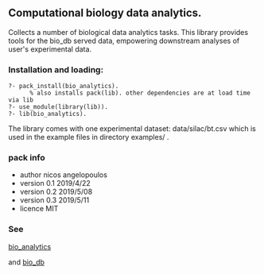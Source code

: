 ## Computational biology data analytics.

Collects a number of biological data analytics tasks.
This library provides tools for the bio_db served data,
empowering downstream analyses of user's experimental data.

### Installation and loading: 

```
?- pack_install(bio_analytics).  
      % also installs pack(lib). other dependencies are at load time via lib
?- use_module(library(lib)).
?- lib(bio_analytics).
```

The library comes with one experimental dataset: data/silac/bt.csv which
is used in the example files in directory examples/ .

### pack info 
* author nicos angelopoulos
* version  0.1 2019/4/22
* version  0.2 2019/5/08
* version  0.3 2019/5/11
* licence  MIT

### See
[bio_analytics](http://stoics.org.uk/~nicos/sware/bio_analytics) 

and [bio_db](http://stoics.org.uk/~nicos/sware/bio_db)

